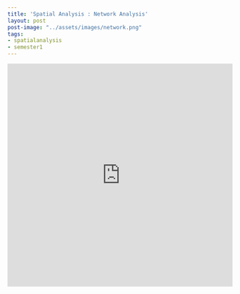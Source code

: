 ```yaml
---
title: 'Spatial Analysis : Network Analysis'
layout: post
post-image: "../assets/images/network.png"
tags:
- spatialanalysis
- semester1
---
```


<style>
.responsive-wrap iframe{ max-width: 100%;}
</style>
<div class="responsive-wrap">
<iframe src="https://storymaps.arcgis.com/stories/e1232bdf5269430db268bddc8a49b32b" width="100%" height="500px" frameborder="0" allowfullscreen allow="geolocation"></iframe>
</div>